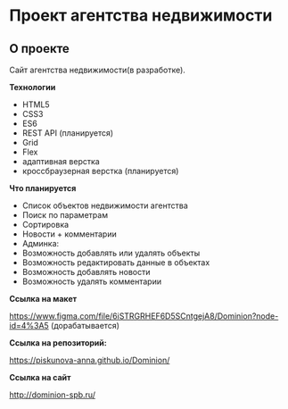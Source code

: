 # Проект агентства недвижимости

## О проекте

Сайт агентства недвижимости(в разработке).

**Технологии**

* HTML5
* CSS3
* ES6
* REST API (планируется)
* Grid
* Flex
* адаптивная верстка
* кроссбраузерная верстка (планируется)

**Что планируется**

* Список объектов недвижимости агентства
* Поиск по параметрам
* Сортировка
* Новости + комментарии
* Админка:
* Возможность добавлять или удалять объекты
* Возможность редактировать данные в объектах
* Возможность добавлять новости
* Возможность удалять комментарии

**Ссылка на макет**

https://www.figma.com/file/6iSTRGRHEF6D5SCntgejA8/Dominion?node-id=4%3A5 (дорабатывается)

**Ссылка на репозиторий:**

https://piskunova-anna.github.io/Dominion/

**Ссылка на сайт**

http://dominion-spb.ru/
